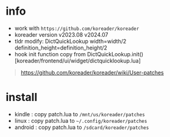 # info

- work with `https://github.com/koreader/koreader`
- koreader version v2023.08 v2024.07
- tldr modify: DictQuickLookup width=width/2 definition_height=definition_height/2
- hook init function copy from DictQuickLookup.init() [koreader/frontend/ui/widget/dictquicklookup.lua]
> https://github.com/koreader/koreader/wiki/User-patches

# install

- kindle : copy patch.lua to `/mnt/us/koreader/patches`
- linux : copy patch.lua to `~/.config/koreader/patches`
- android : copy patch.lua to `/sdcard/koreader/patches`
